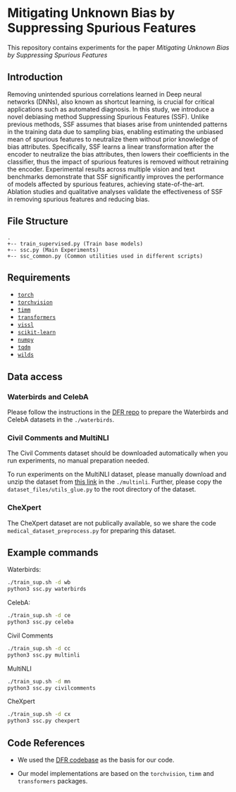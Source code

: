 # Mitigating Unknown Bias by Suppressing Spurious Features

This repository contains experiments for the paper _Mitigating Unknown Bias by Suppressing Spurious Features_
## Introduction
Removing unintended spurious correlations learned in Deep neural networks (DNNs), also known as shortcut learning, is crucial for critical applications such as automated diagnosis.  In this study, we introduce a novel debiasing method Suppressing Spurious Features (SSF). Unlike previous methods, SSF assumes that biases arise from unintended patterns in the training data due to sampling bias, enabling estimating the unbiased mean of spurious features to neutralize them without prior knowledge of bias attributes. Specifically, SSF learns a linear transformation after the encoder to neutralize the bias attributes, then lowers their coefficients in the classifier, thus the impact of spurious features is removed without retraining the encoder. Experimental results across multiple vision and text benchmarks demonstrate that SSF significantly improves the performance of models affected by spurious features, achieving state-of-the-art. Ablation studies and qualitative analyses validate the effectiveness of SSF in removing spurious features and reducing bias.

## File Structure

```
.
+-- train_supervised.py (Train base models)
+-- ssc.py (Main Experiments)
+-- ssc_common.py (Common utilities used in different scripts)
```

## Requirements

- [`torch`](https://pytorch.org/get-started/locally/)
- [`torchvision`](https://pytorch.org/get-started/locally/)
- [`timm`](https://github.com/rwightman/pytorch-image-models)
- [`transformers`](https://huggingface.co/docs/transformers/installation)
- [`vissl`](https://github.com/facebookresearch/vissl/blob/main/INSTALL.md)
- [`scikit-learn`](https://scikit-learn.org/stable/install.html)
- [`numpy`](https://numpy.org/install/)
- [`tqdm`](https://pypi.org/project/tqdm/)
- [`wilds`](https://wilds.stanford.edu/get_started/)


## Data access

### Waterbirds and CelebA

Please follow the instructions in the [DFR repo](https://github.com/PolinaKirichenko/deep_feature_reweighting#data-access) to prepare the Waterbirds and CelebA datasets in the `./waterbirds`.

### Civil Comments and MultiNLI

The Civil Comments dataset should be downloaded automatically when you run experiments, no manual preparation needed.

To run experiments on the MultiNLI dataset, please manually download and unzip the dataset from [this link](https://nlp.stanford.edu/data/dro/multinli_bert_features.tar.gz) in the `./multinli`.
Further, please copy the `dataset_files/utils_glue.py` to the root directory of the dataset.

### CheXpert

The CheXpert dataset are not publically available, so we share the code `medical_dataset_preprocess.py` for preparing this dataset.


## Example commands

Waterbirds:
```bash
./train_sup.sh -d wb
python3 ssc.py waterbirds 
```

CelebA:
```bash
./train_sup.sh -d ce
python3 ssc.py celeba 
```


Civil Comments
```bash
./train_sup.sh -d cc
python3 ssc.py multinli 
```

MultiNLI
```bash
./train_sup.sh -d mn
python3 ssc.py civilcomments 

```

CheXpert
```bash
./train_sup.sh -d cx
python3 ssc.py chexpert 

```


## Code References

- We used the [DFR codebase](https://github.com/izmailovpavel/spurious_feature_learning) as the basis for our code.

- Our model implementations are based on the `torchvision`, `timm` and `transformers` packages.

